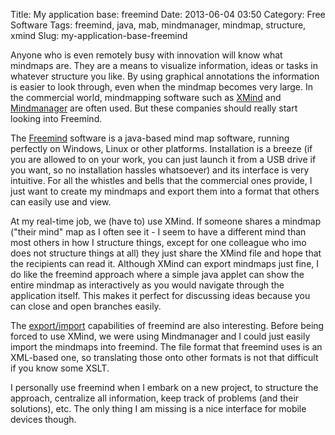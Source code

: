 Title: My application base: freemind
Date: 2013-06-04 03:50
Category: Free Software
Tags: freemind, java, mab, mindmanager, mindmap, structure, xmind
Slug: my-application-base-freemind

Anyone who is even remotely busy with innovation will know what mindmaps
are. They are a means to visualize information, ideas or tasks in
whatever structure you like. By using graphical annotations the
information is easier to look through, even when the mindmap becomes
very large. In the commercial world, mindmapping software such as
[XMind](http://www.xmind.net/) and
[Mindmanager](http://www.mindjet.com/products/mindmanager/) are often
used. But these companies should really start looking into Freemind.

The [Freemind](http://freemind.sourceforge.net/wiki/index.php/Main_Page)
software is a java-based mind map software, running perfectly on
Windows, Linux or other platforms. Installation is a breeze (if you are
allowed to on your work, you can just launch it from a USB drive if you
want, so no installation hassles whatsoever) and its interface is very
intuitive. For all the whistles and bells that the commercial ones
provide, I just want to create my mindmaps and export them into a format
that others can easily use and view.

At my real-time job, we (have to) use XMind. If someone shares a mindmap
("their mind" map as I often see it - I seem to have a different mind
than most others in how I structure things, except for one colleague who
imo does not structure things at all) they just share the XMind file and
hope that the recipients can read it. Although XMind can export mindmaps
just fine, I do like the freemind approach where a simple java applet
can show the entire mindmap as interactively as you would navigate
through the application itself. This makes it perfect for discussing
ideas because you can close and open branches easily.

The
[export/import](http://freemind.sourceforge.net/wiki/index.php/Import_and_export)
capabilities of freemind are also interesting. Before being forced to
use XMind, we were using Mindmanager and I could just easily import the
mindmaps into freemind. The file format that freemind uses is an
XML-based one, so translating those onto other formats is not that
difficult if you know some XSLT.

I personally use freemind when I embark on a new project, to structure
the approach, centralize all information, keep track of problems (and
their solutions), etc. The only thing I am missing is a nice interface
for mobile devices though.
